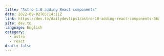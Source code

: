 ```yaml
---
title: "Astro 1.0 adding React components"
date: 2022-09-02T05:14:11Z
link: https://dev.to/dailydevtips1/astro-10-adding-react-components-36ag?utm_medium=RSS&utm_source=news.12bit.vn
site: dev.to
language: English
category:
  - astro
  - react
draft: false
---
```

